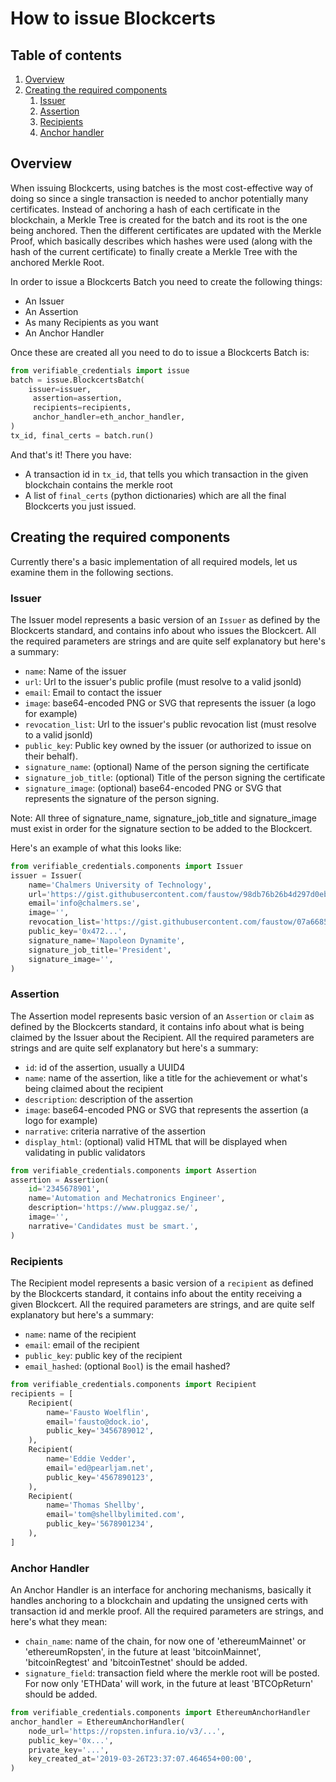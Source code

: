 # How to issue Blockcerts

## Table of contents
1. [Overview](#overview)
1. [Creating the required components](#Creating-the-required-components)
    1. [Issuer](#Issuer)
    1. [Assertion](#Assertion)
    1. [Recipients](#Recipients)
    1. [Anchor handler](#Anchor-handler)
    
## Overview
When issuing Blockcerts, using batches is the most cost-effective way of doing so since a single transaction is needed to anchor potentially many certificates. Instead of anchoring a hash of each certificate in the blockchain, a Merkle Tree is created for the batch and its root is the one being anchored. Then the different certificates are updated with the Merkle Proof, which basically describes which hashes were used (along with the hash of the current certificate) to finally create a Merkle Tree with the anchored Merkle Root.

In order to issue a Blockcerts Batch you need to create the following things:
- An Issuer
- An Assertion
- As many Recipients as you want
- An Anchor Handler

Once these are created all you need to do to issue a Blockcerts Batch is:
```python
from verifiable_credentials import issue
batch = issue.BlockcertsBatch(
    issuer=issuer,
     assertion=assertion,
     recipients=recipients,
     anchor_handler=eth_anchor_handler,
)
tx_id, final_certs = batch.run()
```

And that's it! There you have:
- A transaction id in `tx_id`, that tells you which transaction in the given blockchain contains the merkle root
- A list of `final_certs` (python dictionaries) which are all the final Blockcerts you just issued.

## Creating the required components
Currently there's a basic implementation of all required models, let us examine them in the following sections.

### Issuer
The Issuer model represents a basic version of an `Issuer` as defined by the Blockcerts standard, and contains info about who issues the Blockcert. All the required parameters are strings and are quite self explanatory but here's a summary:
- `name`: Name of the issuer
- `url`: Url to the issuer's public profile (must resolve to a valid jsonld)
- `email`: Email to contact the issuer
- `image`: base64-encoded PNG or SVG that represents the issuer (a logo for example)
- `revocation_list`: Url to the issuer's public revocation list (must resolve to a valid jsonld)
- `public_key`: Public key owned by the issuer (or authorized to issue on their behalf).
- `signature_name`: (optional) Name of the person signing the certificate
- `signature_job_title`: (optional) Title of the person signing the certificate
- `signature_image`: (optional) base64-encoded PNG or SVG that represents the signature of the person signing.

Note: All three of signature_name, signature_job_title and signature_image must exist in order for the signature
section to be added to the Blockcert.

Here's an example of what this looks like: 
```python
from verifiable_credentials.components import Issuer
issuer = Issuer(
    name='Chalmers University of Technology',
    url='https://gist.githubusercontent.com/faustow/98db76b26b4d297d0eb98d499e733f77/raw/71f034f76d50fbe8656d6843d72ba1ed42581837/vc_issuer.json',
    email='info@chalmers.se',
    image='',
    revocation_list='https://gist.githubusercontent.com/faustow/07a66855d713409067ff28e10778e2dd/raw/e08bb6d6f1350367d3f6d4f805ab3b1466b584d7/revocation-list-testnet.json',
    public_key='0x472...',
    signature_name='Napoleon Dynamite',
    signature_job_title='President',
    signature_image='',
)
```

### Assertion
The Assertion model represents basic version of an `Assertion` or `claim` as defined by the Blockcerts standard, it contains info about what is being claimed by the Issuer about the Recipient. All the required parameters are strings and are quite self explanatory but here's a summary:
- `id`: id of the assertion, usually a UUID4
- `name`: name of the assertion, like a title for the achievement or what's being claimed about the recipient
- `description`: description of the assertion
- `image`: base64-encoded PNG or SVG that represents the assertion (a logo for example)
- `narrative`: criteria narrative of the assertion
- `display_html`: (optional) valid HTML that will be displayed when validating in public validators


```python
from verifiable_credentials.components import Assertion
assertion = Assertion(
    id='2345678901',
    name='Automation and Mechatronics Engineer',
    description='https://www.pluggaz.se/',
    image='',
    narrative='Candidates must be smart.',
)
```

### Recipients
The Recipient model represents a basic version of a `recipient` as defined by the Blockcerts standard, it contains info about the entity receiving a given Blockcert. All the required parameters are strings, and are quite self explanatory but here's a summary:
- `name`: name of the recipient
- `email`: email of the recipient
- `public_key`: public key of the recipient
- `email_hashed`: (optional `Bool`) is the email hashed?

```python
from verifiable_credentials.components import Recipient
recipients = [
    Recipient(
        name='Fausto Woelflin',
        email='fausto@dock.io',
        public_key='3456789012',
    ),
    Recipient(
        name='Eddie Vedder',
        email='ed@pearljam.net',
        public_key='4567890123',
    ),
    Recipient(
        name='Thomas Shellby',
        email='tom@shellbylimited.com',
        public_key='5678901234',
    ),
]
```

### Anchor Handler
An Anchor Handler is an interface for anchoring mechanisms, basically it handles anchoring to a blockchain and updating the unsigned certs with transaction id and merkle proof. All the required parameters are strings, and here's what they mean:

- `chain_name`: name of the chain, for now one of 'ethereumMainnet' or 'ethereumRopsten', in the future at least
'bitcoinMainnet', 'bitcoinRegtest' and 'bitcoinTestnet' should be added.
- `signature_field`: transaction field where the merkle root will be posted. For now only 'ETHData' will work, in
the future at least 'BTCOpReturn' should be added.
```python
from verifiable_credentials.components import EthereumAnchorHandler
anchor_handler = EthereumAnchorHandler(
    node_url='https://ropsten.infura.io/v3/...',
    public_key='0x...',
    private_key='...',
    key_created_at='2019-03-26T23:37:07.464654+00:00',
)
```

